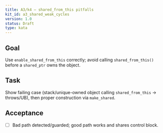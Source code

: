 ```yaml
---
title: A3/k4 — shared_from_this pitfalls
kit_id: a3_shared_weak_cycles
version: 1.0
status: Draft
type: kata
---
```

## Goal
Use `enable_shared_from_this` correctly; avoid calling `shared_from_this()` before a `shared_ptr` owns the object.
## Task
Show failing case (stack/unique-owned object calling `shared_from_this` → throws/UB), then proper construction via `make_shared`.
## Acceptance
- [ ] Bad path detected/guarded; good path works and shares control block.